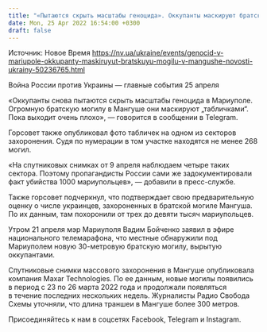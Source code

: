 ```yaml
---
title: "«Пытаются скрыть масштабы геноцида». Оккупанты маскируют братскую могилу в Мангуше — Мариупольский горсовет"
date: Mon, 25 Apr 2022 16:54:00 +0300
draft: false
---
```

Источник: Новое Время https://nv.ua/ukraine/events/genocid-v-mariupole-okkupanty-maskiruyut-bratskuyu-mogilu-v-mangushe-novosti-ukrainy-50236765.html


Война России против Украины — главные события 25 апреля

«Оккупанты снова пытаются скрыть масштабы геноцида в Мариуполе. Огромную братскую могилу в Мангуше они маскируют „табличками“. Пока выходит очень плохо», — говорится в сообщении в Telegram.

Горсовет также опубликовал фото табличек на одном из секторов захоронения. Судя по нумерации в том участке находятся не менее 268 могил. 

«На спутниковых снимках от 9 апреля наблюдаем четыре таких сектора. Поэтому пропагандисты России сами же задокументировали факт убийства 1000 мариупольцев», — добавили в пресс-службе.

Также горсовет подчеркнул, что подтверждает свою предварительную оценку о числе украинцев, захороненных в братской могиле Мангуша. По их данным, там похоронили от трех до девяти тысяч мариупольцев.

Утром 21 апреля мэр Мариуполя Вадим Бойченко заявил в эфире национального телемарафона, что местные обнаружили под Мариуполем новую 30-метровую братскую могилу, вырытую оккупантами. 

Спутниковые снимки массового захоронения в Мангуше опубликовала компания Maxar Technologies. По ее данным, новые могилы появились в период с 23 по 26 марта 2022 года и продолжали появляться в течение последних нескольких недель. Журналисты Радио Свобода Схемы уточняли, что длина траншеи в Мангуше более 300 метров.

Присоединяйтесь к нам в соцсетях Facebook, Telegram и Instagram.
